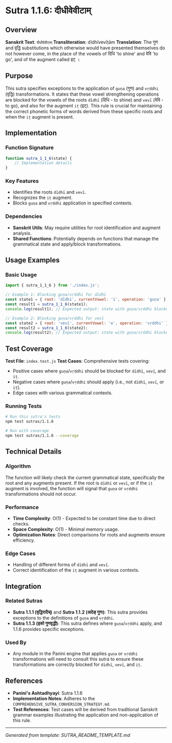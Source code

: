 # Sutra 1.1.6: दीधीवेवीटाम्

## Overview

**Sanskrit Text**: `दीधीवेवीटाम्`
**Transliteration**: dīdhīvevīṭām
**Translation**: The गुण and वृद्धि substitutions which otherwise would have presented themselves do not however come, in the place of the vowels of दिधि 'to shine' and वेवि 'to go', and of the augment called इट् ।

## Purpose

This sutra specifies exceptions to the application of `guṇa` (गुण) and `vṛddhi` (वृद्धि) transformations. It states that these vowel strengthening operations are blocked for the vowels of the roots `dīdhī` (दिधि - to shine) and `vevī` (वेवि - to go), and also for the augment `iṭ` (इट्). This rule is crucial for maintaining the correct phonetic forms of words derived from these specific roots and when the `iṭ` augment is present.

## Implementation

### Function Signature
```javascript
function sutra_1_1_6(state) {
    // Implementation details
}
```

### Key Features
- Identifies the roots `dīdhī` and `vevī`.
- Recognizes the `iṭ` augment.
- Blocks `guṇa` and `vṛddhi` application in specified contexts.

### Dependencies
- **Sanskrit Utils**: May require utilities for root identification and augment analysis.
- **Shared Functions**: Potentially depends on functions that manage the grammatical state and apply/block transformations.

## Usage Examples

### Basic Usage
```javascript
import { sutra_1_1_6 } from './index.js';

// Example 1: Blocking guṇa/vṛddhi for dīdhī
const state1 = { root: 'dīdhī', currentVowel: 'ī', operation: 'guṇa' };
const result1 = sutra_1_1_6(state1);
console.log(result1); // Expected output: state with guṇa/vṛddhi blocked

// Example 2: Blocking guṇa/vṛddhi for vevī
const state2 = { root: 'vevī', currentVowel: 'e', operation: 'vṛddhi' };
const result2 = sutra_1_1_6(state2);
console.log(result2); // Expected output: state with guṇa/vṛddhi blocked
```

## Test Coverage

**Test File**: `index.test.js`
**Test Cases**: Comprehensive tests covering:
- Positive cases where `guṇa`/`vṛddhi` should be blocked for `dīdhī`, `vevī`, and `iṭ`.
- Negative cases where `guṇa`/`vṛddhi` should apply (i.e., not `dīdhī`, `vevī`, or `iṭ`).
- Edge cases with various grammatical contexts.

### Running Tests
```bash
# Run this sutra's tests
npm test sutras/1.1.6

# Run with coverage
npm test sutras/1.1.6 --coverage
```

## Technical Details

### Algorithm
The function will likely check the current grammatical state, specifically the root and any augments present. If the root is `dīdhī` or `vevī`, or if the `iṭ` augment is involved, the function will signal that `guṇa` or `vṛddhi` transformations should not occur.

### Performance
- **Time Complexity**: O(1) - Expected to be constant time due to direct checks.
- **Space Complexity**: O(1) - Minimal memory usage.
- **Optimization Notes**: Direct comparisons for roots and augments ensure efficiency.

### Edge Cases
- Handling of different forms of `dīdhī` and `vevī`.
- Correct identification of the `iṭ` augment in various contexts.

## Integration

### Related Sutras
- **Sutra 1.1.1 (वृद्धिरादैच्)** and **Sutra 1.1.2 (अदेङ् गुणः)**: This sutra provides exceptions to the definitions of `guṇa` and `vṛddhi`.
- **Sutra 1.1.3 (इको गुणवृद्धी)**: This sutra defines where `guṇa`/`vṛddhi` apply, and 1.1.6 provides specific exceptions.

### Used By
- Any module in the Panini engine that applies `guṇa` or `vṛddhi` transformations will need to consult this sutra to ensure these transformations are correctly blocked for `dīdhī`, `vevī`, and `iṭ`.

## References

- **Panini's Ashtadhyayi**: Sutra 1.1.6
- **Implementation Notes**: Adheres to the `COMPREHENSIVE_SUTRA_CONVERSION_STRATEGY.md`.
- **Test References**: Test cases will be derived from traditional Sanskrit grammar examples illustrating the application and non-application of this rule.

---

*Generated from template: SUTRA_README_TEMPLATE.md*
